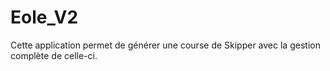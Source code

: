 # Eole_V2
Cette application permet de générer une course de Skipper avec la gestion complète de celle-ci.

